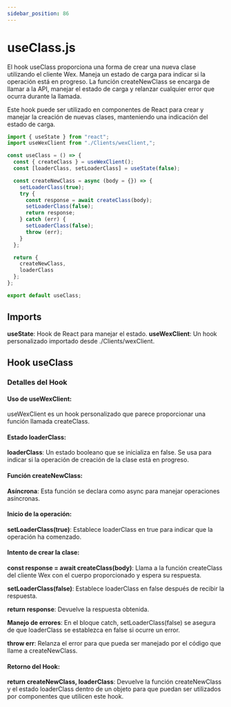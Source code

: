 ```yaml
---
sidebar_position: 86
---
```


# useClass.js

El hook useClass proporciona una forma de crear una nueva clase utilizando el cliente Wex. Maneja un estado de carga para indicar si la operación está en progreso. La función createNewClass se encarga de llamar a la API, manejar el estado de carga y relanzar cualquier error que ocurra durante la llamada.

Este hook puede ser utilizado en componentes de React para crear y manejar la creación de nuevas clases, manteniendo una indicación del estado de carga.

```js 
import { useState } from "react";
import useWexClient from "./Clients/wexClient,";

const useClass = () => {
  const { createClass } = useWexClient();
  const [loaderClass, setLoaderClass] = useState(false);

  const createNewClass = async (body = {}) => {
    setLoaderClass(true);
    try {
      const response = await createClass(body);
      setLoaderClass(false);
      return response;
    } catch (err) {
      setLoaderClass(false);
      throw (err);
    }
  };

  return {
    createNewClass,
    loaderClass
  };
};

export default useClass;
```

## Imports

**useState**: Hook de React para manejar el estado.
**useWexClient**: Un hook personalizado importado desde ./Clients/wexClient.

## Hook useClass

### Detalles del Hook

#### Uso de useWexClient:

useWexClient es un hook personalizado que parece proporcionar una función llamada createClass.

#### Estado loaderClass:

**loaderClass**: Un estado booleano que se inicializa en false. Se usa para indicar si la operación de creación de la clase está en progreso.

#### Función createNewClass:

**Asíncrona**: Esta función se declara como async para manejar operaciones asíncronas.

#### Inicio de la operación:

**setLoaderClass(true)**: Establece loaderClass en true para indicar que la operación ha comenzado.

#### Intento de crear la clase:

**const response = await createClass(body)**: Llama a la función createClass del cliente Wex con el cuerpo proporcionado y espera su respuesta.

**setLoaderClass(false)**: Establece loaderClass en false después de recibir la respuesta.

**return response**: Devuelve la respuesta obtenida.

**Manejo de errores**: En el bloque catch, setLoaderClass(false) se asegura de que loaderClass se establezca en false si ocurre un error.

**throw err**: Relanza el error para que pueda ser manejado por el código que llame a createNewClass.

#### Retorno del Hook:

**return createNewClass, loaderClass**: Devuelve la función createNewClass y el estado loaderClass dentro de un objeto para que puedan ser utilizados por componentes que utilicen este hook.